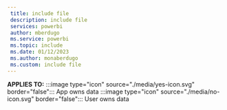 ```yaml
---
 title: include file
 description: include file
 services: powerbi
 author: mberdugo
 ms.service: powerbi
 ms.topic: include
 ms.date: 01/12/2023
 ms.author: monaberdugo
 ms.custom: include file
---
```


**APPLIES TO:** :::image type="icon" source="./media/yes-icon.svg" border="false":::&nbsp;App&nbsp;owns&nbsp;data :::image type="icon" source="./media/no-icon.svg" border="false":::&nbsp;User&nbsp;owns&nbsp;data